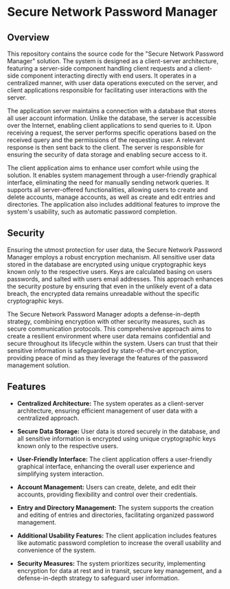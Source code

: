 # Secure Network Password Manager

## Overview

This repository contains the source code for the "Secure Network Password Manager" solution. The system is designed as a client-server architecture, featuring a server-side component handling client requests and a client-side component interacting directly with end users. It operates in a centralized manner, with user data operations executed on the server, and client applications responsible for facilitating user interactions with the server.

The application server maintains a connection with a database that stores all user account information. Unlike the database, the server is accessible over the Internet, enabling client applications to send queries to it. Upon receiving a request, the server performs specific operations based on the received query and the permissions of the requesting user. A relevant response is then sent back to the client. The server is responsible for ensuring the security of data storage and enabling secure access to it.

The client application aims to enhance user comfort while using the solution. It enables system management through a user-friendly graphical interface, eliminating the need for manually sending network queries. It supports all server-offered functionalities, allowing users to create and delete accounts, manage accounts, as well as create and edit entries and directories. The application also includes additional features to improve the system's usability, such as automatic password completion.


## Security

Ensuring the utmost protection for user data, the Secure Network Password Manager employs a robust encryption mechanism. All sensitive user data stored in the database are encrypted using unique cryptographic keys known only to the respective users. Keys are calculated basing on users passwords, and salted with users email addresses. This approach enhances the security posture by ensuring that even in the unlikely event of a data breach, the encrypted data remains unreadable without the specific cryptographic keys.

The Secure Network Password Manager adopts a defense-in-depth strategy, combining encryption with other security measures, such as secure communication protocols. This comprehensive approach aims to create a resilient environment where user data remains confidential and secure throughout its lifecycle within the system. Users can trust that their sensitive information is safeguarded by state-of-the-art encryption, providing peace of mind as they leverage the features of the password management solution.

## Features

- **Centralized Architecture:** The system operates as a client-server architecture, ensuring efficient management of user data with a centralized approach.

- **Secure Data Storage:** User data is stored securely in the database, and all sensitive information is encrypted using unique cryptographic keys known only to the respective users.

- **User-Friendly Interface:** The client application offers a user-friendly graphical interface, enhancing the overall user experience and simplifying system interaction.

- **Account Management:** Users can create, delete, and edit their accounts, providing flexibility and control over their credentials.

- **Entry and Directory Management:** The system supports the creation and editing of entries and directories, facilitating organized password management.

- **Additional Usability Features:** The client application includes features like automatic password completion to increase the overall usability and convenience of the system.

- **Security Measures:** The system prioritizes security, implementing encryption for data at rest and in transit, secure key management, and a defense-in-depth strategy to safeguard user information.